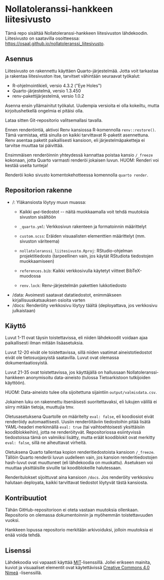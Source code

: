 # Nollatoleranssi-hankkeen liitesivusto

Tämä repo sisältää Nollatoleranssi-hankkeen liitesivuston lähdekoodin. Liitesivusto on saatavilla osoitteessa: <https://osaal.github.io/nollatoleranssi_liitesivusto>.

## Asennus

Liitesivusto on rakennettu käyttäen Quarto-järjestelmää. Jotta voit tarkastaa ja rakentaa liitesivuston itse, tarvitset vähintään seuraavat työkalut:

-   R-ohjelmointikieli, versio 4.3.2 ("Eye Holes")
-   Quarto-järjestelmä, versio 1.3.450
-   renv-pakettijärjestelmä, versio 1.0.2

Asenna ensin yllämainitut työkalut. Uudempia versioita ei olla kokeiltu, mutta kirjoitushetkellä ongelmia ei pitäisi olla.

Lataa sitten Git-repositorio valitsemallasi tavalla.

Ennen renderöintiä, aktivoi Renv kansiossa R-komennolla `renv::restore()`. Tämä varmistaa, että sinulla on kaikki tarvittavat R-paketit asennettuna. Renv asentaa paketit paikallisesti kansioon, eli järjestelmäpaketteja ei tarvitse muuttaa tai päivittää.

Ensimmäisen renderöinnin yhteydessä kannattaa poistaa kansio `/_freeze` kokonaan, jotta Quarto varmasti renderöi jokaisen luvun. HUOM: Renderi voi kestää useita tunteja!

Renderöi koko sivusto komentokehotteessa komennolla `quarto render`.

## Repositorion rakenne

-   /: Yläkansiosta löytyy muun muassa:
    -   Kaikki `qmd`-tiedostot -- näitä muokkaamalla voit tehdä muutoksia sivuston sisältöön

    -   `_quarto.yml`: Verkkosivun rakenteen ja formatoinnin määrittelyt

    -   `custom.scss`: Eräiden visuaalisten elementtien määrittelyt (mm. sivuston väriteema)

    -   `nollatoleranssi_liitesivusto.Rproj`: RStudio-ohjelman projektitiedosto (tarpeellinen vain, jos käytät RStudiota tiedostojen muokkaamiseen)

    -   `references.bib`: Kaikki verkkosivulla käytetyt viitteet BibTeX-muodossa

    -   `renv.lock`: Renv-järjestelmän pakettien lukkotiedosto
-   /data: Avoimesti saatavat datatiedostot, enimmäkseen kirjallisuuskatsauksen osioita varten
-   /docs: Renderöity verkkosivu löytyy täältä (deployattava, jos verkkosivu julkaistaan)

## Käyttö

Luvut 1-11 ovat täysin toistettavissa, eli niiden lähdekoodit voidaan ajaa paikallisesti ilman mitään lisäasetuksia.

Luvut 12-20 eivät ole toistettavissa, sillä niiden vaatimat aineistotiedostot eivät ole tietosuojasyistä saatavilla. Luvut ovat olemassa dokumentaatiosyistä.

Luvut 21-35 ovat toistettavissa, jos käyttäjällä on hallussaan Nollatoleranssi-hankkeen anonymisoitu data-aineisto (tulossa Tietoarkistoon tutkijoiden käyttöön).

HUOM: Data-aineisto tulee olla sijoitettuna sijaintiin `output/valmisdata.csv`.

Jokainen luku on rakennettu itsenäisesti suoritettavaksi, eli lukujen välillä ei siirry mitään tietoja, muuttujia tmv.

Oletusasetuksena Quartolle on määritelty `eval: false`, eli koodiosiot eivät renderöidy automaattisesti. Uusiin renderöitäviin tiedostoihin pitää lisätä YAML-headeri merkinnällä `eval: true` (tai vaihtoehtoisesti yksittäisiin koodiblokkeihin), jotta ne renderöityvät. Repositoriossa esiintyvissä tiedostoissa tämä on valmiiksi lisätty, mutta eräät koodiblokit ovat merkitty `eval: false`, sillä ne aiheuttavat virheitä.

Oletuksena Quarto tallentaa kopion renderitiedostoista kansioon `/_freeze`. Tällöin Quarto renderöi luvun uudelleen vain, jos kansion renderitiedostojen hash-luvut ovat muuttuneet (eli lähdekoodia on muokattu). Asetuksen voi muuttaa yksittäisille sivuille tai koodiblokeille halutessaan.

Renderitulokset sijoittuvat aina kansioon `/docs`. Jos renderöity verkkosivu halutaan deployata, kaikki tarvittavat tiedostot löytyvät tästä kansiosta.

## Kontribuutiot

Tähän GitHub-repositorioon ei oteta vastaan muutoksia ollenkaan. Repositorio on olemassa dokumentoinnin ja myöhemmän toistettavuuden vuoksi.

Hankkeen lopussa repositorio merkitään arkivoiduksi, jolloin muutoksia ei enää voida tehdä.

## Lisenssi

Lähdekoodia voi vapaasti käyttää [MIT](https://choosealicense.com/licenses/mit/)-lisenssillä. Jollei erikseen mainita, kuviot ja visuaaliset elementit ovat käytettävissä [Creative Commons 4.0 Nimeä](https://creativecommons.org/licenses/by/4.0/deed.fi) -lisenssillä.
